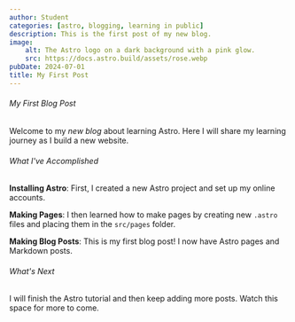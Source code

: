 ```yaml
---
author: Student
categories: [astro, blogging, learning in public]
description: This is the first post of my new blog.
image:
    alt: The Astro logo on a dark background with a pink glow.
    src: https://docs.astro.build/assets/rose.webp
pubDate: 2024-07-01
title: My First Post
---
```


###### My First Blog Post

Welcome to my _new blog_ about learning Astro. Here I will share my learning journey as I build a new website.

###### What I've Accomplished

**Installing Astro**: First, I created a new Astro project and set up my online accounts.

**Making Pages**: I then learned how to make pages by creating new `.astro` files and placing them in the `src/pages` folder.

**Making Blog Posts**: This is my first blog post! I now have Astro pages and Markdown posts.

###### What's Next

I will finish the Astro tutorial and then keep adding more posts. Watch this space for more to come.
